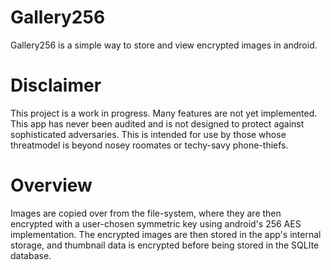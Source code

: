 # Gallery256

Gallery256 is a simple way to store and view encrypted images in android.

# Disclaimer

This project is a work in progress. Many features are not yet implemented. This app has never been audited and is not designed to protect against sophisticated adversaries. This is intended for use by those whose threatmodel is beyond nosey roomates or techy-savy phone-thiefs.

# Overview

Images are copied over from the file-system, where they are then encrypted with a user-chosen symmetric key using android's 256 AES implementation. The encrypted images are then stored in the app's internal storage, and thumbnail data is encrypted before being stored in the SQLIte database.

